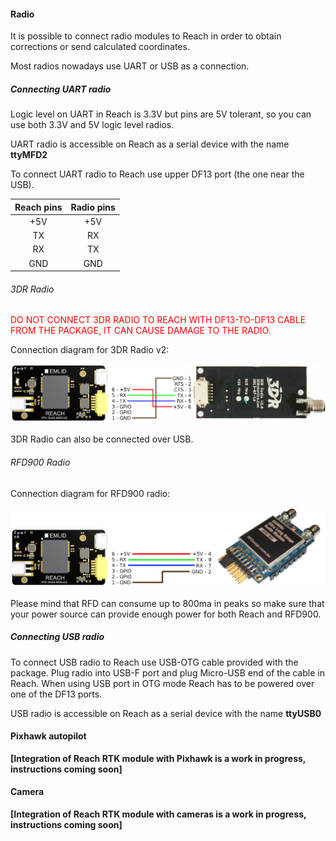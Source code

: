#### Radio

It is possible to connect radio modules to Reach in order to obtain corrections or send calculated coordinates.

Most radios nowadays use UART or USB as a connection.

##### Connecting UART radio

Logic level on UART in Reach is 3.3V but pins are 5V tolerant, so you can use both 3.3V and 5V logic level radios.

UART radio is accessible on Reach as a serial device with the name **ttyMFD2**

To connect UART radio to Reach use upper DF13 port (the one near the USB).

| Reach pins | Radio pins |
|:----------:|:----------:|
|     +5V    |     +5V    |
|     TX     |     RX     |
|     RX     |     TX     |
|     GND    |     GND    |

###### 3DR Radio

<font color="red">DO NOT CONNECT 3DR RADIO TO REACH WITH DF13-TO-DF13 CABLE FROM THE PACKAGE, IT CAN CAUSE DAMAGE TO THE RADIO.</font>

Connection diagram for 3DR Radio v2:

![image](img/hardware-integration/reach-3dr-radio.png)

3DR Radio can also be connected over USB.

###### RFD900 Radio

Connection diagram for RFD900 radio:

![image](img/hardware-integration/reach-rfd900-radio.png)

Please mind that RFD can consume up to 800ma in peaks so make sure that your power source can provide enough power for both Reach and RFD900.

##### Connecting USB radio

To connect USB radio to Reach use USB-OTG cable provided with the package.
Plug radio into USB-F port and plug Micro-USB end of the cable in Reach.
When using USB port in OTG mode Reach has to be powered over one of the DF13 ports.

USB radio is accessible on Reach as a serial device with the name **ttyUSB0**

#### Pixhawk autopilot

**[Integration of Reach RTK module with Pixhawk is a work in progress, instructions coming soon]**

#### Camera

**[Integration of Reach RTK module with cameras is a work in progress, instructions coming soon]**
